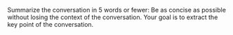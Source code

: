 Summarize the conversation in 5 words or fewer:
Be as concise as possible without losing the context of the conversation.
Your goal is to extract the key point of the conversation.